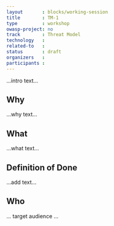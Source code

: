```yaml
---
layout       : blocks/working-session
title        : TM-1
type         : workshop
owasp-project: no
track        : Threat Model
technology   :
related-to   :
status       : draft
organizers   :
participants :
---
```


...intro text...

## Why

...why text...

## What

...what text...

## Definition of Done

...add text...

## Who

... target audience ...
